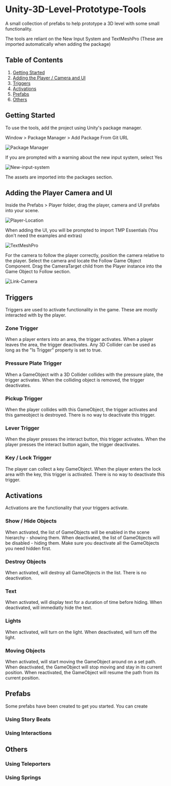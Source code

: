 # Unity-3D-Level-Prototype-Tools
A small collection of prefabs to help prototype a 3D level with some small functionality.

The tools are reliant on the New Input System and TextMeshPro (These are imported automatically when adding the package)


## Table of Contents
1. [Getting Started](#getting-started)
2. [Adding the Player / Camera and UI](#adding-the-player-camera-and-ui)
3. [Triggers](#triggers)
4. [Activations](#activations)
5. [Prefabs](#prefabs)
6. [Others](#others)



## Getting Started
To use the tools, add the project using Unity's package manager.

Window > Package Manager > Add Package From Git URL

![Package Manager](https://user-images.githubusercontent.com/34044928/144337933-f6b1ef4a-d179-42ce-b717-7ea30f53a5ee.png)

If you are prompted with a warning about the new input system, select Yes

![New-input-system](https://user-images.githubusercontent.com/34044928/144338031-2c8a2d36-c317-41aa-9270-b310f3d21bfc.png)

The assets are imported into the packages section.


## Adding the Player Camera and UI
Inside the Prefabs > Player folder, drag the player, camera and UI prefabs into your scene.

![Player-Location](https://user-images.githubusercontent.com/34044928/144341267-fc2f38ab-ddc3-45f2-9428-1b62273a74ea.png)

When adding the UI, you will be prompted to import TMP Essentials (You don't need the examples and extras)

![TextMeshPro](https://user-images.githubusercontent.com/34044928/144338444-cf268af6-85e2-4edf-a942-8bc81b0cc6e7.png)

For the camera to follow the player correctly, position the camera relative to the player.
Select the camera and locate the Follow Game Object Component. Drag the CameraTarget child from the Player instance into the Game Object to Follow section.

![Link-Camera](https://user-images.githubusercontent.com/34044928/144341970-a2247214-7b4c-4cd5-b9e0-6e0d7230fc50.png)


## Triggers
Triggers are used to activate functionality in the game. These are mostly interacted with by the player.

### Zone Trigger
When a player enters into an area, the trigger activates. When a player leaves the area, the trigger deactivates. Any 3D Collider can be used as long as the "Is Trigger" property is set to true. 

### Pressure Plate Trigger
When a GameObject with a 3D Collider collides with the pressure plate, the trigger activates. When the colliding object is removed, the trigger deactivates.

### Pickup Trigger
When the player collides with this GameObject, the trigger activates and this gameobject is destroyed. There is no way to deactivate this trigger.

### Lever Trigger
When the player presses the interact button, this trigger activates. When the player presses the interact button again, the trigger deactivates.

### Key / Lock Trigger
The player can collect a key GameObject. When the player enters the lock area with the key, this trigger is activated. There is no way to deactivate this trigger.





## Activations
Activations are the functionality that your triggers activate.

### Show / Hide Objects
When activated, the list of GameObjects will be enabled in the scene hierarchy - showing them. When deactivated, the list of GameObjects will be disabled - hiding them. Make sure you deactivate all the GameObjects you need hidden first.

### Destroy Objects
When activated, will destroy all GameObjects in the list. There is no deactivation. 

### Text
When activated, will display text for a duration of time before hiding. When deactivated, will immediatly hide the text.

### Lights
When activated, will turn on the light. When deactivated, will turn off the light.

### Moving Objects
When activated, will start moving the GameObject around on a set path. When deactivated, the GameObject will stop moving and stay in its current position. When reactivated, the GameObject will resume the path from its current position. 

## Prefabs
Some prefabs have been created to get you started. You can create 

### Using Story Beats


### Using Interactions




## Others

### Using Teleporters

### Using Springs